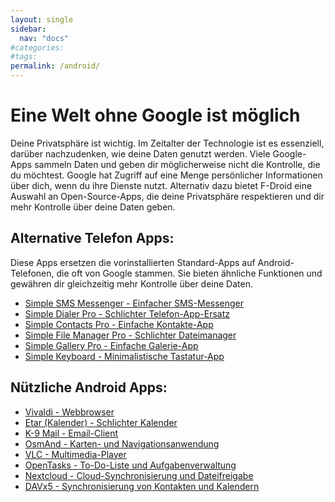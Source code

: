 ```yaml
---
layout: single
sidebar:
  nav: "docs"
#categories:
#tags:
permalink: /android/
---
```


# Eine Welt ohne Google ist m&ouml;glich

Deine Privatsph&auml;re ist wichtig. Im Zeitalter der Technologie ist es essenziell, dar&uuml;ber nachzudenken, wie deine Daten genutzt werden. Viele Google-Apps sammeln Daten und geben dir m&ouml;glicherweise nicht die Kontrolle, die du m&ouml;chtest. Google hat Zugriff auf eine Menge pers&ouml;nlicher Informationen &uuml;ber dich, wenn du ihre Dienste nutzt. Alternativ dazu bietet F-Droid eine Auswahl an Open-Source-Apps, die deine Privatsph&auml;re respektieren und dir mehr Kontrolle &uuml;ber deine Daten geben.
        
## Alternative Telefon Apps:

Diese Apps ersetzen die vorinstallierten Standard-Apps auf Android-Telefonen, die oft von Google stammen. Sie bieten &auml;hnliche Funktionen und gew&auml;hren dir gleichzeitig mehr Kontrolle &uuml;ber deine Daten.
        
- [Simple SMS Messenger - Einfacher SMS-Messenger](https://f-droid.org/packages/com.simplemobiletools.messaging.pro/)
- [Simple Dialer Pro - Schlichter Telefon-App-Ersatz](https://f-droid.org/packages/com.simplemobiletools.dialer.pro/)
- [Simple Contacts Pro - Einfache Kontakte-App](https://f-droid.org/packages/com.simplemobiletools.contacts.pro/)
- [Simple File Manager Pro - Schlichter Dateimanager](https://f-droid.org/packages/com.simplemobiletools.filemanager.pro/)
- [Simple Gallery Pro - Einfache Galerie-App](https://f-droid.org/packages/com.simplemobiletools.gallery.pro/)
- [Simple Keyboard - Minimalistische Tastatur-App](https://f-droid.org/packages/rkr.simplekeyboard.inputmethod/)

## Nützliche Android Apps:

- [Vivaldi - Webbrowser](https://f-droid.org/packages/com.vivaldi.browser/)
- [Etar (Kalender) - Schlichter Kalender](https://f-droid.org/packages/ws.xsoh.etar/)
- [K-9 Mail - Email-Client](https://f-droid.org/packages/com.fsck.k9/)
- [OsmAnd - Karten- und Navigationsanwendung](https://f-droid.org/packages/net.osmand.plus/)
- [VLC - Multimedia-Player](https://f-droid.org/packages/org.videolan.vlc/)
- [OpenTasks - To-Do-Liste und Aufgabenverwaltung](https://f-droid.org/packages/org.dmfs.tasks/)
- [Nextcloud - Cloud-Synchronisierung und Dateifreigabe](https://f-droid.org/packages/com.nextcloud.client/)
- [DAVx5 - Synchronisierung von Kontakten und Kalendern](https://f-droid.org/packages/at.bitfire.davdroid/)

        